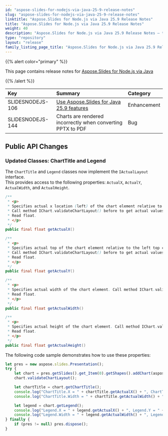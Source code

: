 ```yaml
---
id: "aspose-slides-for-nodejs-via-java-25-9-release-notes"
slug: "aspose-slides-for-nodejs-via-java-25-9-release-notes"
linktitle: "Aspose.Slides for Node.js via Java 25.9 Release Notes"
title: "Aspose.Slides for Node.js via Java 25.9 Release Notes"
weight: 40
description: "Aspose.Slides for Node.js via Java 25.9 Release Notes – the latest updates and fixes."
type: "repository"
layout: "release"
family_listing_page_title: "Aspose.Slides for Node.js via Java 25.9 Release Notes"
---
```


{{% alert color="primary" %}} 

This page contains release notes for [Aspose.Slides for Node.js via Java](https://www.npmjs.com/package/aspose.slides.via.java)

{{% /alert %}} 

|**Key**|**Summary**|**Category**|
| :- | :- | :- |
|SLIDESNODEJS-106|[Use Aspose.Slides for Java 25.9 features](/slides/java/release-notes/2025/aspose-slides-for-java-25-9-release-notes/)|Enhancement|
|SLIDESNODEJS-144|Charts are rendered incorrectly when converting PPTX to PDF|Bug|


## Public API Changes

### Updated Classes: ChartTitle and Legend

The `ChartTitle` and `Legend` classes now implement the `IActualLayout` interface.  
This provides access to the following properties: `ActualX`, `ActualY`, `ActualWidth`, and `ActualHeight`.

```java
/**
 * <p>
 * Specifies actual x location (left) of the chart element relative to the left top corner of the chart.
 * Call method IChart.validateChartLayout() before to get actual values.
 * Read float.
 * </p>
 */
public final float getActualX()

/**
 * <p>
 * Specifies actual top of the chart element relative to the left top corner of the chart.
 * Call method IChart.validateChartLayout() before to get actual values.
 * Read float.
 * </p>
 */
public final float getActualY()

/**
 * <p>
 * Specifies actual width of the chart element. Call method IChart.validateChartLayout() before to get actual values.
 * Read float.
 * </p>
 */
public final float getActualWidth()

/**
 * <p>
 * Specifies actual height of the chart element. Call method IChart.validateChartLayout() before to get actual values.
 * Read float.
 * </p>
 */
public final float getActualHeight()
```

The following code sample demonstrates how to use these properties:
```javascript
let pres = new aspose.slides.Presentation();
try {
    let chart = pres.getSlides().get_Item(0).getShapes().addChart(aspose.slides.ChartType.ClusteredColumn, 100, 100, 500, 350);
    chart.validateChartLayout();

    let chartTitle = chart.getChartTitle();
    console.log("ChartTitle.X = " + chartTitle.getActualX() + ", ChartTitle.Y = " + chartTitle.getActualY());
    console.log("ChartTitle.Width = " + chartTitle.getActualWidth() + ", ChartTitle.Height = " + chartTitle.getActualHeight());

    let legend = chart.getLegend();
    console.log("Legend.X = " + legend.getActualX() + ", Legend.Y = " + legend.getActualY());
    console.log("Legend.Width = " + legend.getActualWidth() + ", Legend.Height = " + legend.getActualHeight());
} finally {
    if (pres != null) pres.dispose();
}
```